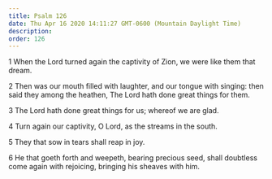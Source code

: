 ```yaml
---
title: Psalm 126
date: Thu Apr 16 2020 14:11:27 GMT-0600 (Mountain Daylight Time)
description: 
order: 126
---
```


<p>
  1 When the Lord turned again the captivity of Zion, we were like them that
  dream.
</p>
<p>
  2 Then was our mouth filled with laughter, and our tongue with singing: then
  said they among the heathen, The Lord hath done great things for them.
</p>
<p>3 The Lord hath done great things for us; whereof we are glad.</p>
<p>4 Turn again our captivity, O Lord, as the streams in the south.</p>
<p>5 They that sow in tears shall reap in joy.</p>
<p>
  6 He that goeth forth and weepeth, bearing precious seed, shall doubtless come
  again with rejoicing, bringing his sheaves with him.
</p>
